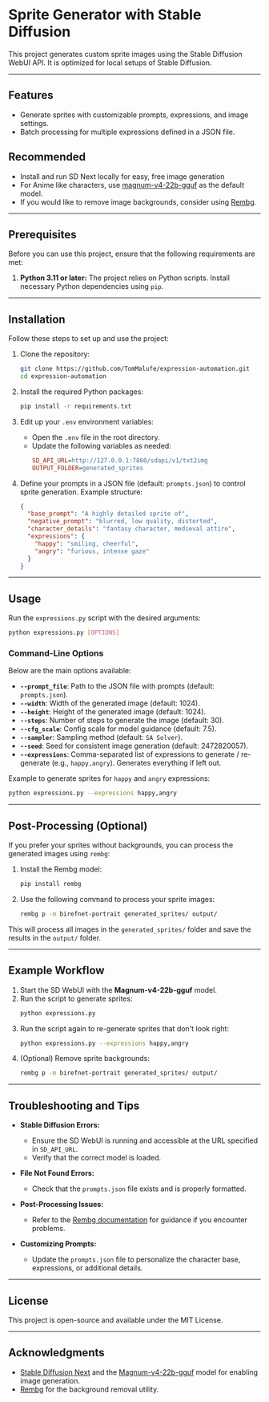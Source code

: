 # Sprite Generator with Stable Diffusion

This project generates custom sprite images using the Stable Diffusion WebUI API. It is optimized for local setups of Stable Diffusion.

---

## Features

- Generate sprites with customizable prompts, expressions, and image settings.
- Batch processing for multiple expressions defined in a JSON file.

## Recommended
- Install and run SD Next locally for easy, free image generation
- For Anime like characters, use [magnum-v4-22b-gguf](https://huggingface.co/anthracite-org/magnum-v4-22b-gguf) as the default model.
- If you would like to remove image backgrounds, consider using [Rembg](https://github.com/danielgatis/rembg).

---

## Prerequisites

Before you can use this project, ensure that the following requirements are met:

1. **Python 3.11 or later:** The project relies on Python scripts. Install necessary Python dependencies using `pip`.


---

## Installation

Follow these steps to set up and use the project:

1. Clone the repository:
   ```bash
   git clone https://github.com/TomMalufe/expression-automation.git
   cd expression-automation
   ```

2. Install the required Python packages:
   ```bash
   pip install -r requirements.txt
   ```

3. Edit up your `.env` environment variables:
    - Open the `.env` file in the root directory.
    - Update the following variables as needed:
      ```ini
      SD_API_URL=http://127.0.0.1:7860/sdapi/v1/txt2img
      OUTPUT_FOLDER=generated_sprites
      ```

4. Define your prompts in a JSON file (default: `prompts.json`) to control sprite generation. Example structure:
   ```json
   {
     "base_prompt": "A highly detailed sprite of",
     "negative_prompt": "blurred, low quality, distorted",
     "character_details": "fantasy character, medieval attire",
     "expressions": {
       "happy": "smiling, cheerful",
       "angry": "furious, intense gaze"
     }
   }
   ```

---

## Usage

Run the `expressions.py` script with the desired arguments:

```bash
python expressions.py [OPTIONS]
```

### Command-Line Options

Below are the main options available:

- **`--prompt_file`**: Path to the JSON file with prompts (default: `prompts.json`).
- **`--width`**: Width of the generated image (default: 1024).
- **`--height`**: Height of the generated image (default: 1024).
- **`--steps`**: Number of steps to generate the image (default: 30).
- **`--cfg_scale`**: Config scale for model guidance (default: 7.5).
- **`--sampler`**: Sampling method (default: `SA Solver`).
- **`--seed`**: Seed for consistent image generation (default: 2472820057).
- **`--expressions`**: Comma-separated list of expressions to generate / re-generate (e.g., `happy,angry`). Generates everything if left out.

Example to generate sprites for `happy` and `angry` expressions:

```bash
python expressions.py --expressions happy,angry
```

---

## Post-Processing (Optional)

If you prefer your sprites without backgrounds, you can process the generated images using `rembg`:

1. Install the Rembg model:
   ```bash
   pip install rembg
   ```

2. Use the following command to process your sprite images:
   ```bash
   rembg p -m birefnet-portrait generated_sprites/ output/
   ```

This will process all images in the `generated_sprites/` folder and save the results in the `output/` folder.

---

## Example Workflow

1. Start the SD WebUI with the **Magnum-v4-22b-gguf** model.
2. Run the script to generate sprites:
   ```bash
   python expressions.py
   ```
3. Run the script again to re-generate sprites that don't look right:
    ```bash
    python expressions.py --expressions happy,angry
    ```
4. (Optional) Remove sprite backgrounds:
   ```bash
   rembg p -m birefnet-portrait generated_sprites/ output/
   ```

---

## Troubleshooting and Tips

- **Stable Diffusion Errors:**
    - Ensure the SD WebUI is running and accessible at the URL specified in `SD_API_URL`.
    - Verify that the correct model is loaded.

- **File Not Found Errors:**
    - Check that the `prompts.json` file exists and is properly formatted.

- **Post-Processing Issues:**
    - Refer to the [Rembg documentation](https://github.com/danielgatis/rembg) for guidance if you encounter problems.

- **Customizing Prompts:**
    - Update the `prompts.json` file to personalize the character base, expressions, or additional details.

---

## License

This project is open-source and available under the MIT License.

---

## Acknowledgments

- [Stable Diffusion Next](https://github.com/AUTOMATIC1111/stable-diffusion-webui) and the [Magnum-v4-22b-gguf](https://huggingface.co/anthracite-org/magnum-v4-22b-gguf) model for enabling image generation.
- [Rembg](https://github.com/danielgatis/rembg) for the background removal utility.

